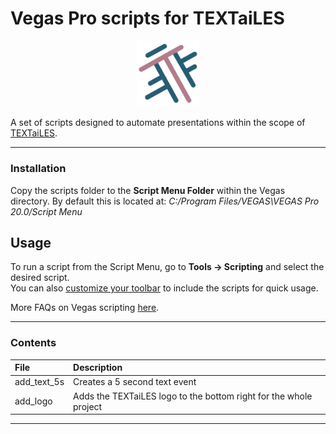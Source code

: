 # Vegas Pro scripts for TEXTaiLES

<!-- ![TEXTaiLES Logo](/res/Icon-Textailes-Colour-RGB-Ver.png) -->
<p align="center">
    <img src="res/Icon-Textailes-Colour-RGB-Ver.png" alt="Alt text" width="100"/>
</p>

A set of scripts designed to automate presentations within the scope of [TEXTaiLES](https://www.echoes-eccch.eu/textailes/).

---
### Installation

Copy the scripts folder to the **Script Menu Folder** within the Vegas directory.
By default this is located at: _C:/Program Files/VEGAS\VEGAS Pro 20.0/Script Menu_

## Usage
To run a script from the Script Menu, go to **Tools &rarr; Scripting** and select the desired script.  
You can also [customize your toolbar](https://help.magix-hub.com/video/vegas/22/en/content/topics/2-window/customizetoolbar.htm) to include the scripts for quick usage.

More FAQs on Vegas scripting [here](https://help.magix-hub.com/video/vegas/21/en/content/topics/external/vegasscriptfaq.html?skinName=Dark&tocpath=Automation%20and%20Scripting%7CUsing%20Scripting%7C_____1).

---
### Contents
File|Description
:---|:---
add_text_5s|Creates a 5 second text event
add_logo|Adds the TEXTaiLES logo to the bottom right for the whole project
---